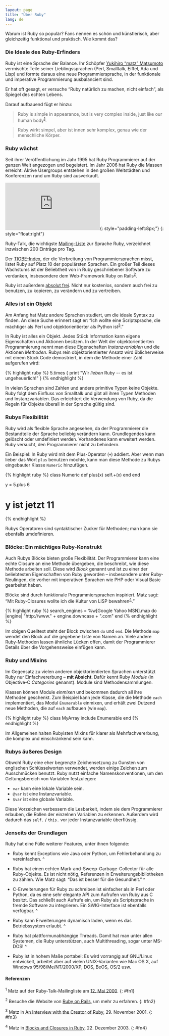 ```yaml
---
layout: page
title: "Über Ruby"
lang: de
---
```


Warum ist Ruby so populär? Fans nennen es schön und künstlerisch, aber
gleichzeitig funktional und praktisch. Wie kommt das?

### Die Ideale des Ruby-Erfinders

Ruby ist eine Sprache der Balance. Ihr Schöpfer [Yukihiro “matz”
Matsumoto][1] vermischte Teile seiner Lieblingssprachen (Perl,
Smalltalk, Eiffel, Ada und Lisp) und formte daraus eine neue
Programmiersprache, in der funktionale und imperative Programmierung
ausbalanciert sind.

Er hat oft gesagt, er versuche “Ruby natürlich zu machen, nicht
einfach”, als Spiegel des echten Lebens.

Darauf aufbauend fügt er hinzu:

> Ruby is simple in appearance, but is very complex inside, just like
> our human body<sup>[1](#fn1)</sup>.

> Ruby wirkt simpel, aber ist innen sehr komplex, genau wie der
> menschliche Körper.

### Ruby wächst

Seit ihrer Veröffentlichung im Jahr 1995 hat Ruby Programmierer auf der
ganzen Welt angezogen und begeistert. Im Jahr 2006 hat Ruby die Massen
erreicht: Aktive Usergroups entstehen in den großen Weltstädten und
Konferenzen rund um Ruby sind ausverkauft.

![Graph courtesy of
Gmane.](http://gmane.org/plot-rate.php?group=gmane.comp.lang.ruby.general&amp;width=280&amp;height=140&amp;title=Ruby-Talk+Activity+over+4+Years
"Graph courtesy of Gmane."){: style="padding-left:8px;"}
{: style="float:right"}

Ruby-Talk, die wichtigste [Mailing-Liste](/en/community/mailing-lists/)
zur Sprache Ruby, verzeichnet inzwischen 200 Einträge pro Tag.

Der [TIOBE-Index][2], der die Verbreitung von Programmiersprachen misst,
listet Ruby auf Platz 10 der populärsten Sprachen. Ein großer Teil
dieses Wachstums ist der Beliebtheit von in Ruby geschriebener Software
zu verdanken, insbesondere dem Web-Framework Ruby on
Rails<sup>[2](#fn2)</sup>.

Ruby ist außerdem [absolut frei](./license.txt). Nicht nur kostenlos,
sondern auch frei zu benutzen, zu kopieren, zu verändern und zu
vertreiben.

### Alles ist ein Objekt

Am Anfang hat Matz andere Sprachen studiert, um die ideale Syntax zu
finden. An diese Suche erinnert sagt er: “Ich wollte eine Scriptsprache,
die mächtiger als Perl und objektorientierter als Python
ist<sup>[3](#fn3)</sup>.”

In Ruby ist alles ein Objekt. Jedes Stück Information kann eigene
Eigenschaften und Aktionen besitzen. In der Welt der objektorientierten
Programmierung nennt man diese Eigenschaften *Instanzvariablen* und die
Aktionen *Methoden*. Rubys rein objektorientierter Ansatz wird
üblicherweise mit einem Stück Code demostriert, in dem die Methode einer
Zahl aufgerufen wird:

{% highlight ruby %}
5.times { print "Wir *lieben* Ruby -- es ist ungeheuerlich!" }
{% endhighlight %}

In vielen Sprachen sind Zahlen und andere primitive Typen keine Objekte.
Ruby folgt dem Einfluss von Smalltalk und gibt all ihren Typen Methoden
und Instanzvariablen. Das erleichtert die Verwendung von Ruby, da die
Regeln für Objekte überall in der Sprache gültig sind.

### Rubys Flexibilität

Ruby wird als flexible Sprache angesehen, da der Programmierer die
Bestandteile der Sprache beliebig verändern kann. Grundlegendes kann
gelöscht oder umdefiniert werden. Vorhandenes kann erweitert werden.
Ruby versucht, den Programmierer nicht zu behindern.

Ein Beispiel: In Ruby wird mit dem Plus-Operator (`+`) addiert. Aber
wenn man lieber das Wort `plus` benutzen möchte, kann man diese Methode
zu Rubys eingebauter Klasse `Numeric` hinzufügen.

{% highlight ruby %}
class Numeric
  def plus(x)
    self.+(x)
  end
end

y = 5.plus 6
# y ist jetzt 11
{% endhighlight %}

Rubys Operatoren sind syntaktischer Zucker für Methoden; man kann sie
ebenfalls umdefinieren.

### Blöcke: Ein mächtiges Ruby-Konstrukt

Auch Rubys Blöcke bieten große Flexibilität. Der Programmierer kann eine
echte Closure an eine Methode übergeben, die beschreibt, wie diese
Methode arbeiten soll. Diese wird *Block* genannt und ist zu einer der
beliebtesten Eigenschaften von Ruby geworden – insbesondere unter
Ruby-Neulingen, die vorher mit imperativen Sprachen wie PHP oder Visual
Basic gearbeitet haben.

Blöcke sind durch funktionale Programmiersprachen inspiriert. Matz sagt:
“Mit Ruby-Closures wollte ich die Kultur von LISP
bewahren<sup>[4](#fn4)</sup>.”

{% highlight ruby %}
search_engines =
  %w[Google Yahoo MSN].map do |engine|
    "http://www." + engine.downcase + ".com"
  end
{% endhighlight %}

Im obigen Quelltext steht der Block zwischen `do` und `end`. Die Methode
`map` wendet den Block auf die gegebene Liste von Namen an. Viele andere
Ruby-Methoden lassen ähnliche Lücken offen, damit der Programmierer
Details über die Vorgehensweise einfügen kann.

### Ruby und Mixins

Im Gegensatz zu vielen anderen objektorientierten Sprachen unterstützt
Ruby nur Einfachvererbung – **mit Absicht**. Dafür kennt Ruby *Module*
(in Objective-C *Categories* genannt). Module sind Methodensammlungen.

Klassen können Module *einmixen* und bekommen dadurch all ihre Methoden
geschenkt. Zum Beispiel kann jede Klasse, die die Methode `each`
implementiert, das Modul `Enumerable` einmixen, und erhält zwei Dutzend
neue Methoden, die auf `each` aufbauen (wie `map`).

{% highlight ruby %}
class MyArray
  include Enumerable
end
{% endhighlight %}

Im Allgemeinen halten Rubyisten Mixins für klarer als Mehrfachvererbung,
die komplex und einschränkend sein kann.

### Rubys äußeres Design

Obwohl Ruby eine eher begrenzte Zeichensetzung zu Gunsten von englischen
Schlüsselworten verwendet, werden einige Zeichen zum Ausschmücken
benutzt. Ruby nutzt einfache Namenskonventionen, um den Geltungsbereich
von Variablen festzulegen:

* `var` kann eine lokale Variable sein.
* `@var` ist eine Instanzvariable.
* `$var` ist eine globale Variable.

Diese Vorzeichen verbessern die Lesbarkeit, indem sie dem Programmierer
erlauben, die Rollen der einzelnen Variablen zu erkennen. Außerdem wird
dadurch das `self.` / `this.` vor jeder Instanzvariable überflüssig.

### Jenseits der Grundlagen

Ruby hat eine Fülle weiterer Features, unter ihnen folgende:

* Ruby kennt Exceptions wie Java oder Python, um Fehlerbehandlung zu
  vereinfachen.
^

* Ruby hat einen echten Mark-and-Sweep-Garbage-Collector für alle
  Ruby-Objekte. Es ist nicht nötig, Referenzen in
  Erweiterungsbibliotheken zu zählen. Wie Matz sagt: “Das ist besser für
  die Gesundheit.”
^

* C-Erweiterungen für Ruby zu schreiben ist einfacher als in Perl oder
  Python, da es eine sehr elegante API zum Aufrufen von Ruby aus C
  besitzt. Das schließt auch Aufrufe ein, um Ruby als Scriptsprache in
  fremde Software zu integrieren. Ein SWIG-Interface ist ebenfalls
  verfügbar.
^

* Ruby kann Erweiterungen dynamisch laden, wenn es das Betriebssystem
  erlaubt.
^

* Ruby hat plattformunabhängige Threads. Damit hat man unter allen
  Systemen, die Ruby unterstützen, auch Multithreading, sogar unter
  MS-DOS!
^

* Ruby ist in hohem Maße portabel: Es wird vorrangig auf GNU/Linux
  entwickelt, arbeitet aber auf vielen UNIX-Varianten wie Mac OS X, auf
  Windows 95/98/Me/NT/2000/XP, DOS, BeOS, OS/2 usw.

#### Referenzen

<sup>1</sup> Matz auf der Ruby-Talk-Mailingliste am [12. Mai 2000][3].
{: #fn1}

<sup>2</sup> Besuche die Website von [Ruby on Rails][4], um mehr zu
erfahren.
{: #fn2}

<sup>3</sup> Matz in [An Interview with the Creator of Ruby][5], 29.
November 2001.
{: #fn3}

<sup>4</sup> Matz in [Blocks and Closures in Ruby][6], 22. Dezember
2003.
{: #fn4}



[1]: http://www.rubyist.net/~matz/ 
[2]: http://www.tiobe.com/tpci.htm 
[3]: http://blade.nagaokaut.ac.jp/cgi-bin/scat.rb/ruby/ruby-talk/2773 
[4]: http://rubyonrails.org/ 
[5]: http://www.linuxdevcenter.com/pub/a/linux/2001/11/29/ruby.html 
[6]: http://www.artima.com/intv/closures2.html 
